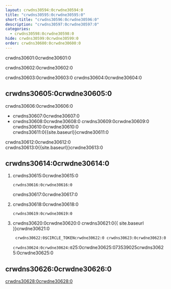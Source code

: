 ```yaml
---
layout: crwdns30594:0crwdne30594:0
title: "crwdns30595:0crwdne30595:0"
short-title: "crwdns30596:0crwdne30596:0"
description: "crwdns30597:0crwdne30597:0"
categories:
  - crwdns30598:0crwdne30598:0
hide: crwdns30599:0crwdne30599:0
order: crwdns30600:0crwdne30600:0
---
```

crwdns30601:0crwdne30601:0

crwdns30602:0crwdne30602:0

crwdns30603:0crwdne30603:0 crwdns30604:0crwdne30604:0

## crwdns30605:0crwdne30605:0

crwdns30606:0crwdne30606:0

* crwdns30607:0crwdne30607:0
* crwdns30608:0crwdne30608:0 crwdns30609:0crwdne30609:0 crwdns30610:0crwdne30610:0 crwdns30611:0{{site.baseurl}}crwdne30611:0

crwdns30612:0crwdne30612:0 crwdns30613:0{{site.baseurl}}crwdne30613:0

## crwdns30614:0crwdne30614:0

1. crwdns30615:0crwdne30615:0
    
    `crwdns30616:0crwdne30616:0`
    
    crwdns30617:0crwdne30617:0

2. crwdns30618:0crwdne30618:0
    
    `crwdns30619:0crwdne30619:0`

3. crwdns30620:0crwdne30620:0 crwdns30621:0{{ site.baseurl }}crwdne30621:0
    
        crwdns30622:0$CIRCLE_TOKENcrwdne30622:0 crwdns30623:0crwdne30623:0 
    
    `crwdns30624:0crwdne30624:0`25:0crwdne30625:073539025crwdns30625:0crwdne30625:0

## crwdns30626:0crwdne30626:0

[crwdns30628:0crwdne30628:0](crwdns30627:0{{site.baseurl}}crwdne30627:0)